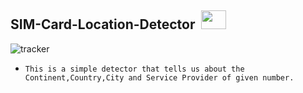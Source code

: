 ## SIM-Card-Location-Detector &nbsp;<img src="https://user-images.githubusercontent.com/125151906/221948987-5de1ca19-c1f1-4759-9aee-b4c5e054a1c1.png" width="40px;" height="30px;" />

![tracker](https://user-images.githubusercontent.com/125151906/221948989-e6040e9b-fa77-42e3-a587-81e3aea6d662.png)

-     This is a simple detector that tells us about the Continent,Country,City and Service Provider of given number.
